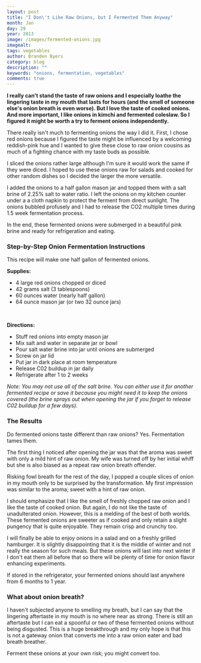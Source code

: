 ```yaml
---
layout: post
title: "I Don\'t Like Raw Onions, but I Fermented Them Anyway"
month: Jan
day: 29
year: 2013
image: /images/fermented-onions.jpg
imagealt: 
tags: vegetables
author: Branden Byers
category: blog
description: ""
keywords: "onions, fermentation, vegetables"
comments: true
---
```

**I really can't stand the taste of raw onions and I especially loathe the lingering taste in my mouth that lasts for hours (and the smell of someone else's onion breath is even worse). But I love the taste of cooked onions. And more important, I like onions in kimchi and fermented coleslaw. So I figured it might be worth a try to ferment onions independently.**

There really isn't much to fermenting onions the way I did it. First, I chose red onions because I figured the taste might be influenced by a welcoming reddish-pink hue and I wanted to give these close to raw onion cousins as much of a fighting chance with my taste buds as possible.

I sliced the onions rather large although I'm sure it would work the same if they were diced. I hoped to use these onions raw for salads and cooked for other random dishes so I decided the larger the more versatile.

I added the onions to a half gallon mason jar and topped them with a salt brine of 2.25% salt to water ratio. I left the onions on my kitchen counter under a a cloth napkin to protect the ferment from direct sunlight. The onions bubbled profusely and I had to release the CO2 multiple times during 1.5 week fermentation process.

In the end, these fermented onions were submerged in a beautiful pink brine and ready for refrigeration and eating.

<h3 class="title">Step-by-Step Onion Fermentation Instructions</h3>

This recipe will make one half gallon of fermented onions.

**Supplies:**
<div>
<ul class="check-list">
  	<li>4 large red onions chopped or diced</li>
	<li>42 grams salt (3 tablespoons)</li>
	<li>60 ounces water (nearly half gallon)</li>
	<li>64 ounce mason jar (or two 32 ounce jars)</li>
</ul>
</div>
&nbsp;

**Directions:**
<div>
<ul class="colored-counter-list">
  	<li>Stuff red onions into empty mason jar</li>
	<li>Mix salt and water in separate jar or bowl</li>
	<li>Pour salt water brine into jar until onions are submerged</li>
	<li>Screw on jar lid</li>
	<li>Put jar in dark place at room temperature</li>
	<li>Release C02 buildup in jar daily</li>
	<li>Refrigerate after 1 to 2 weeks</li>
</ul>
</div>

*Note: You may not use all of the salt brine. You can either use it for another fermented recipe or save it because you might need it to keep the onions covered (the brine sprays out when opening the jar if you forget to release C02 buildup for a few days).*

<h3 class="title">The Results</h3>

Do fermented onions taste different than raw onions? Yes. Fermentation tames them.

The first thing I noticed after opening the jar was that the aroma was sweet with only a mild hint of raw onion. My wife was turned off by her initial whiff but she is also biased as a repeat raw onion breath offender.

Risking fowl breath for the rest of the day, I popped a couple slices of onion in my mouth only to be surprised by the transformation. My first impression was similar to the aroma; sweet with a hint of raw onion.

I should emphasize that I like the smell of freshly chopped raw onion and I like the taste of cooked onion. But again, I do not like the taste of unadulterated onion. However, this is a melding of the best of both worlds. These fermented onions are sweeter as if cooked and only retain a slight pungency that is quite enjoyable. They remain crisp and crunchy too.

I will finally be able to enjoy onions in a salad and on a freshly grilled hamburger. It is slightly disappointing that it is the middle of winter and not really the season for such meals. But these onions will last into next winter if I don't eat them all before that so there will be plenty of time for onion flavor enhancing experiments.

If stored in the refrigerator, your fermented onions should last anywhere from 6 months to 1 year.

<h3 class="title">What about onion breath?</h3>

I haven't subjected anyone to smelling my breath, but I can say that the lingering aftertaste in my mouth is no where near as strong. There is still an aftertaste but I can eat a spoonful or two of these fermented onions without being disgusted. This is a huge breakthrough and my only hope is that this is not a gateway onion that converts me into a raw onion eater and bad breath breather.

Ferment these onions at your own risk; you might convert too.